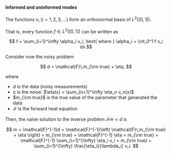 <script type="text/x-mathjax-config">
  MathJax.Hub.Config({
    tex2jax: {
      inlineMath: [ ['$','$'], ["\\(","\\)"] ],
      processEscapes: true
    }
  });
</script>

<script type="text/javascript"
    src="http://cdn.mathjax.org/mathjax/latest/MathJax.js?config=TeX-AMS-MML_HTMLorMML">
</script>

#### Informed and uninformed modes

The functions $v_i$ ($i=1,2,3, \ldots$) form an orthonormal basis of $L^2([0,1])$.

That is, every function $f \in L^2([0,1])$ can be written as

$$ f = \sum_{i=1}^\infty \alpha_i v_i, \text{ where } \alpha_i = \int_0^1 f v_i dx.$$

Consider now the noisy problem

$$ d = \mathcal{F}\,m_{\rm true} + \eta, $$

where
* $d$ is the data (noisy measurements)
* $\eta$ is the noise: $\eta(x) = \sum_{n=1}^\infty \eta_n v_n(x)$
* $m_{\rm true}$ is the true value of the parameter that generated the data
* $\mathcal{F}$ is the forward heat equation

Then, the naive solution to the inverse problem $\mathcal{F}m = d$ is

$$ m = \mathcal{F}^{-1}d = \mathcal{F}^{-1}\left( \mathcal{F}\,m_{\rm true} + \eta \right) = m_{\rm true} + \mathcal{F}^{-1} \eta = m_{\rm true} + \mathcal{F}^{-1} \sum_{i=1}^{\infty} \eta_i v_i = m_{\rm true} +  \sum_{i=1}^{\infty} \frac{\eta_i}{\lambda_i} v_i. $$
